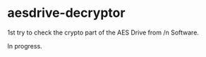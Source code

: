 # aesdrive-decryptor
1st try to check the crypto part of the AES Drive from /n Software.

In progress.
